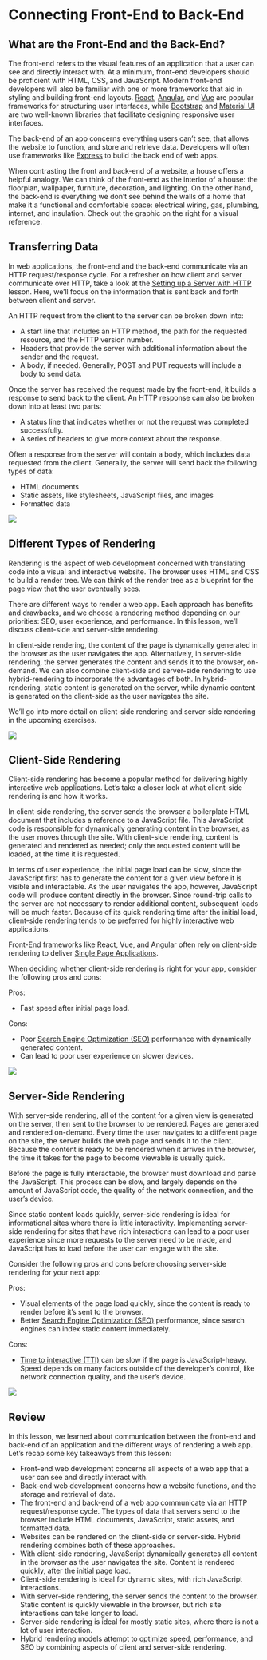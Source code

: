 # Connecting Front-End to Back-End

## What are the Front-End and the Back-End?
The front-end refers to the visual features of an application that a user can see and directly interact with. At a minimum, front-end developers should be proficient with HTML, CSS, and JavaScript. Modern front-end developers will also be familiar with one or more frameworks that aid in styling and building front-end layouts. [React](https://reactjs.org/), [Angular](https://angular.io/), and [Vue](https://vuejs.org/) are popular frameworks for structuring user interfaces, while [Bootstrap](https://getbootstrap.com/) and [Material UI](https://mui.com/) are two well-known libraries that facilitate designing responsive user interfaces.

The back-end of an app concerns everything users can’t see, that allows the website to function, and store and retrieve data. Developers will often use frameworks like [Express](http://expressjs.com/) to build the back end of web apps.

When contrasting the front and back-end of a website, a house offers a helpful analogy. We can think of the front-end as the interior of a house: the floorplan, wallpaper, furniture, decoration, and lighting. On the other hand, the back-end is everything we don’t see behind the walls of a home that make it a functional and comfortable space: electrical wiring, gas, plumbing, internet, and insulation. Check out the graphic on the right for a visual reference.

## Transferring Data
In web applications, the front-end and the back-end communicate via an HTTP request/response cycle. For a refresher on how client and server communicate over HTTP, take a look at the [Setting up a Server with HTTP](https://www.codecademy.com/courses/learn-node-js/lessons/setting-up-a-server-with-http/exercises/introduction-to-http) lesson. Here, we’ll focus on the information that is sent back and forth between client and server.

An HTTP request from the client to the server can be broken down into:
* A start line that includes an HTTP method, the path for the requested resource, and the HTTP version number.
* Headers that provide the server with additional information about the sender and the request.
* A body, if needed. Generally, POST and PUT requests will include a body to send data.

Once the server has received the request made by the front-end, it builds a response to send back to the client. An HTTP response can also be broken down into at least two parts:
* A status line that indicates whether or not the request was completed successfully.
* A series of headers to give more context about the response.

Often a response from the server will contain a body, which includes data requested from the client. Generally, the server will send back the following types of data:
* HTML documents
* Static assets, like stylesheets, JavaScript files, and images
* Formatted data

![](./img/transferring-data.svg)

## Different Types of Rendering
Rendering is the aspect of web development concerned with translating code into a visual and interactive website. The browser uses HTML and CSS to build a render tree. We can think of the render tree as a blueprint for the page view that the user eventually sees.

There are different ways to render a web app. Each approach has benefits and drawbacks, and we choose a rendering method depending on our priorities: SEO, user experience, and performance. In this lesson, we’ll discuss client-side and server-side rendering.

In client-side rendering, the content of the page is dynamically generated in the browser as the user navigates the app. Alternatively, in server-side rendering, the server generates the content and sends it to the browser, on-demand. We can also combine client-side and server-side rendering to use hybrid-rendering to incorporate the advantages of both. In hybrid-rendering, static content is generated on the server, while dynamic content is generated on the client-side as the user navigates the site.

We’ll go into more detail on client-side rendering and server-side rendering in the upcoming exercises.

![](./img/different-types-of-rendering.svg)

## Client-Side Rendering
Client-side rendering has become a popular method for delivering highly interactive web applications. Let’s take a closer look at what client-side rendering is and how it works.

In client-side rendering, the server sends the browser a boilerplate HTML document that includes a reference to a JavaScript file. This JavaScript code is responsible for dynamically generating content in the browser, as the user moves through the site. With client-side rendering, content is generated and rendered as needed; only the requested content will be loaded, at the time it is requested.

In terms of user experience, the initial page load can be slow, since the JavaScript first has to generate the content for a given view before it is visible and interactable. As the user navigates the app, however, JavaScript code will produce content directly in the browser. Since round-trip calls to the server are not necessary to render additional content, subsequent loads will be much faster. Because of its quick rendering time after the initial load, client-side rendering tends to be preferred for highly interactive web applications.

Front-End frameworks like React, Vue, and Angular often rely on client-side rendering to deliver [Single Page Applications](https://developer.mozilla.org/en-US/docs/Glossary/SPA).

When deciding whether client-side rendering is right for your app, consider the following pros and cons:

Pros:
* Fast speed after initial page load.

Cons:
* Poor [Search Engine Optimization (SEO)](https://en.wikipedia.org/wiki/Search_engine_optimization) performance with dynamically generated content.
* Can lead to poor user experience on slower devices.

![](./img/client-side-rendering.svg)

## Server-Side Rendering
With server-side rendering, all of the content for a given view is generated on the server, then sent to the browser to be rendered. Pages are generated and rendered on-demand. Every time the user navigates to a different page on the site, the server builds the web page and sends it to the client. Because the content is ready to be rendered when it arrives in the browser, the time it takes for the page to become viewable is usually quick.

Before the page is fully interactable, the browser must download and parse the JavaScript. This process can be slow, and largely depends on the amount of JavaScript code, the quality of the network connection, and the user’s device.

Since static content loads quickly, server-side rendering is ideal for informational sites where there is little interactivity. Implementing server-side rendering for sites that have rich interactions can lead to a poor user experience since more requests to the server need to be made, and JavaScript has to load before the user can engage with the site.

Consider the following pros and cons before choosing server-side rendering for your next app:

Pros:
* Visual elements of the page load quickly, since the content is ready to render before it’s sent to the browser.
* Better [Search Engine Optimization (SEO)](https://en.wikipedia.org/wiki/Search_engine_optimization) performance, since search engines can index static content immediately.

Cons:
* [Time to interactive (TTI)](https://developer.mozilla.org/en-US/docs/Glossary/Time_to_interactive) can be slow if the page is JavaScript-heavy. Speed depends on many factors outside of the developer’s control, like network connection quality, and the user’s device.

![](./img/server-side-rendering.svg)

## Review
In this lesson, we learned about communication between the front-end and back-end of an application and the different ways of rendering a web app. Let’s recap some key takeaways from this lesson:
* Front-end web development concerns all aspects of a web app that a user can see and directly interact with.
* Back-end web development concerns how a website functions, and the storage and retrieval of data.
* The front-end and back-end of a web app communicate via an HTTP request/response cycle. The types of data that servers send to the browser include HTML documents, JavaScript, static assets, and formatted data.
* Websites can be rendered on the client-side or server-side. Hybrid rendering combines both of these approaches.
* With client-side rendering, JavaScript dynamically generates all content in the browser as the user navigates the site. Content is rendered quickly, after the initial page load.
* Client-side rendering is ideal for dynamic sites, with rich JavaScript interactions.
* With server-side rendering, the server sends the content to the browser. Static content is quickly viewable in the browser, but rich site interactions can take longer to load.
* Server-side rendering is ideal for mostly static sites, where there is not a lot of user interaction.
* Hybrid rendering models attempt to optimize speed, performance, and SEO by combining aspects of client and server-side rendering.
